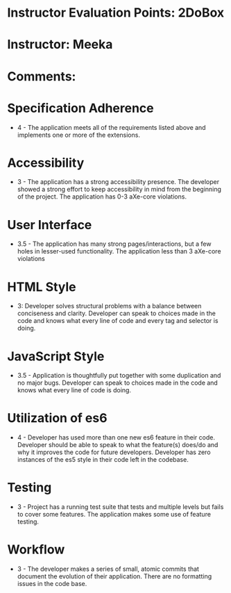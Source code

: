 # Instructor Evaluation Points: 2DoBox
# Instructor: Meeka
# Comments: 

# Specification Adherence

* 4 - The application meets all of the requirements listed above and implements one or more of the extensions.

# Accessibility

* 3 - The application has a strong accessibility presence. The developer showed a strong effort to keep accessibility in mind from the beginning of the project. The application has 0-3 aXe-core violations.

# User Interface

* 3.5 - The application has many strong pages/interactions, but a few holes in lesser-used functionality. The application less than 3 aXe-core violations

# HTML Style

* 3: Developer solves structural problems with a balance between conciseness and clarity. Developer can speak to choices made in the code and knows what every line of code and every tag and selector is doing.

# JavaScript Style

* 3.5 - Application is thoughtfully put together with some duplication and no major bugs. Developer can speak to choices made in the code and knows what every line of code is doing.

# Utilization of es6

* 4 - Developer has used more than one new es6 feature in their code. Developer should be able to speak to what the feature(s) does/do and why it improves the code for future developers. Developer has zero instances of the es5 style in their code left in the codebase.

# Testing

* 3 - Project has a running test suite that tests and multiple levels but fails to cover some features. The application makes some use of feature testing.

# Workflow

* 3 - The developer makes a series of small, atomic commits that document the evolution of their application. There are no formatting issues in the code base.
